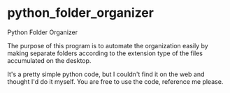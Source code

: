 # python_folder_organizer
Python Folder Organizer

The purpose of this program is to automate the organization easily by making separate folders according to the extension type of the files accumulated on the desktop. 

It's a pretty simple python code, but I couldn't find it on the web and thought I'd do it myself. You are free to use the code, reference me please.
